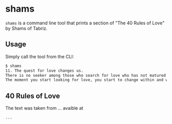 # shams

`shams` is a command line tool that prints a section of "The 40 Rules of Love" by Shams of Tabriz.

## Usage
Simply call the tool from the CLI:

```zsh
$ shams
11. The quest for love changes us.
There is no seeker among those who search for love who has not matured on the way.
The moment you start looking for love, you start to change within and without.
```

## 40 Rules of Love
The text was taken from _..._ avaible at

``` zsh
...
```
